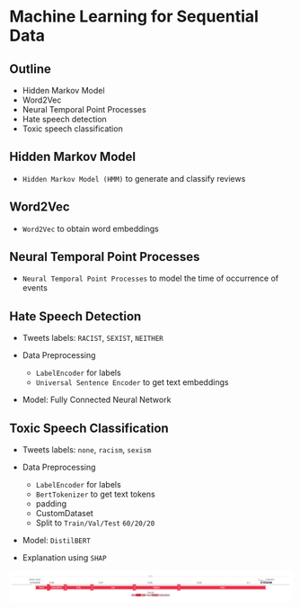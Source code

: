 # Machine Learning for Sequential Data

## Outline

- Hidden Markov Model 
- Word2Vec
- Neural Temporal Point Processes
- Hate speech detection
- Toxic speech classification

## Hidden Markov Model

- `Hidden Markov Model (HMM)` to generate and classify reviews

## Word2Vec

- `Word2Vec` to obtain word embeddings

## Neural Temporal Point Processes

- `Neural Temporal Point Processes` to model the time of occurrence of events

## Hate Speech Detection

- Tweets labels: `RACIST`, `SEXIST`, `NEITHER`
- Data Preprocessing

  - `LabelEncoder` for labels
  - `Universal Sentence Encoder` to get text embeddings

- Model: Fully Connected Neural Network

## Toxic Speech Classification

- Tweets labels: `none`, `racism`, `sexism`
- Data Preprocessing

  - `LabelEncoder` for labels
  - `BertTokenizer` to get text tokens
  - padding
  - CustomDataset
  - Split to `Train/Val/Test` `60/20/20`

- Model: `DistilBERT`
- Explanation using `SHAP`

![shap sexism](ex6/shap-sexism.png)
